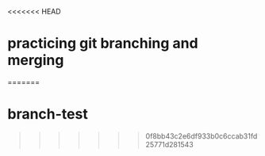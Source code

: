 <<<<<<< HEAD
# practicing git branching and merging
=======
# branch-test
>>>>>>> 0f8bb43c2e6df933b0c6ccab31fd25771d281543
